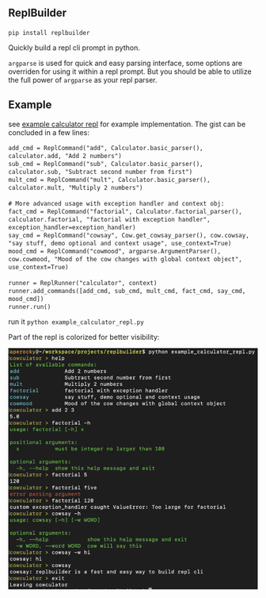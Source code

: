 ## ReplBuilder

`pip install replbuilder`

Quickly build a repl cli prompt in python.

`argparse` is used for quick and easy parsing interface, some options are overriden for using it within a repl prompt. But you should be able to utilize the full power of `argparse` as your repl parser.

## Example

see [example calculator repl](example_calculator_repl.py) for example implementation. The gist can be concluded in a few lines:

```
add_cmd = ReplCommand("add", Calculator.basic_parser(), calculator.add, "Add 2 numbers")
sub_cmd = ReplCommand("sub", Calculator.basic_parser(), calculator.sub, "Subtract second number from first")
mult_cmd = ReplCommand("mult", Calculator.basic_parser(), calculator.mult, "Multiply 2 numbers")

# More advanced usage with exception handler and context obj:
fact_cmd = ReplCommand("factorial", Calculator.factorial_parser(), calculator.factorial, "factorial with exception handler", exception_handler=exception_handler)
say_cmd = ReplCommand("cowsay", Cow.get_cowsay_parser(), cow.cowsay, "say stuff, demo optional and context usage", use_context=True)
mood_cmd = ReplCommand("cowmood", argparse.ArgumentParser(), cow.cowmood, "Mood of the cow changes with global context object", use_context=True)

runner = ReplRunner("calculator", context)
runner.add_commands([add_cmd, sub_cmd, mult_cmd, fact_cmd, say_cmd, mood_cmd])
runner.run()
```

run it `python example_calculator_repl.py`

Part of the repl is colorized for better visibility:

![example repl run](demo.jpg)
